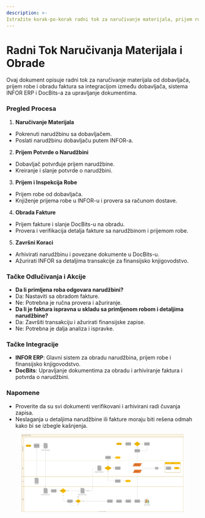 ```yaml
---
description: >-
Istražite korak-po-korak radni tok za naručivanje materijala, prijem robe i obradu fakture sa integracijom INFOR ERP-a i DocBits-a. Efikasno upravljanje dobavljačima i dokumentima u jednom sistemu.
---
```


# Radni Tok Naručivanja Materijala i Obrade

Ovaj dokument opisuje radni tok za naručivanje materijala od dobavljača, prijem robe i obradu faktura sa integracijom između dobavljača, sistema INFOR ERP i DocBits-a za upravljanje dokumentima.

### Pregled Procesa

1. **Naručivanje Materijala**
* Pokrenuti narudžbinu sa dobavljačem.
* Poslati narudžbinu dobavljaču putem INFOR-a.
2. **Prijem Potvrde o Narudžbini**
* Dobavljač potvrđuje prijem narudžbine.
* Kreiranje i slanje potvrde o narudžbini.
3. **Prijem i Inspekcija Robe**
* Prijem robe od dobavljača.
* Knjiženje prijema robe u INFOR-u i provera sa računom dostave.
4. **Obrada Fakture**
* Prijem fakture i slanje DocBits-u na obradu.
* Provera i verifikacija detalja fakture sa narudžbinom i prijemom robe.
5. **Završni Koraci**
* Arhivirati narudžbinu i povezane dokumente u DocBits-u.
* Ažurirati INFOR sa detaljima transakcije za finansijsko knjigovodstvo.

### Tačke Odlučivanja i Akcije

* **Da li primljena roba odgovara narudžbini?**
* Da: Nastaviti sa obradom fakture.
* Ne: Potrebna je ručna provera i ažuriranje.
* **Da li je faktura ispravna u skladu sa primljenom robom i detaljima narudžbine?**
* Da: Završiti transakciju i ažurirati finansijske zapise.
* Ne: Potrebna je dalja analiza i ispravke.

### Tačke Integracije

* **INFOR ERP**: Glavni sistem za obradu narudžbina, prijem robe i finansijsko knjigovodstvo.
* **DocBits**: Upravljanje dokumentima za obradu i arhiviranje faktura i potvrda o narudžbini.

### Napomene

* Proverite da su svi dokumenti verifikovani i arhivirani radi čuvanja zapisa.
* Neslaganja u detaljima narudžbine ili fakture moraju biti rešena odmah kako bi se izbegle kašnjenja.

<figure><img src="../../.gitbook/assets/embed.svg" alt=""><figcaption></figcaption></figure>
